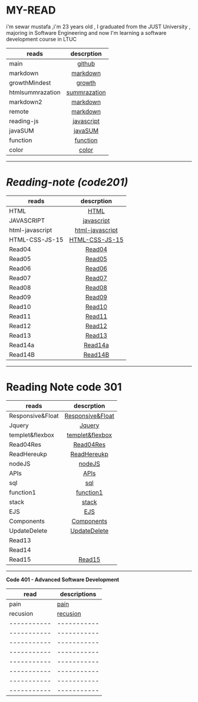 
# MY-READ

i'm sewar mustafa ,i'm 23 years old , I graduated from the JUST University , majoring in Software Engineering and now I'm learning a software development course in LTUC


| reads            |                                    descrption                                    |
| ---------------- | :------------------------------------------------------------------------------: |
| main             |             [github]( https://sewar-web.github.io/Reading-note/main)             |
| markdown         |         [markdown]( https://sewar-web.github.io/Reading-note/markdown )          |
| growthMindest    |        [growth]( https://sewar-web.github.io/Reading-note/GrowthMindset)         |
| htmlsummrazation |      [summrazation](https://sewar-web.github.io/Reading-note/summarization)      |
| markdown2        |         [markdown]( https://sewar-web.github.io/Reading-note/markdown2 )         |
| remote           |          [markdown]( https://sewar-web.github.io/Reading-note/remote )           |
| reading-js       | [javascript]( https://github.com/Sewar-web/Reading-note/blob/main/reading-js.md) |
| javaSUM          |           [javaSUM](https://sewar-web.github.io/Reading-note/javaSUM)            |
| function         |          [function]( https://sewar-web.github.io/Reading-note/function)          |
| color            |             [color]( https://sewar-web.github.io/Reading-note/color)             |


***********************************************************************************************************



# <i> Reading-note (code201) </i>

| reads           |                                  descrption                                  |
| --------------- | :--------------------------------------------------------------------------: |
| HTML            |            [HTML](https://sewar-web.github.io/Reading-note/HTML)             |
| JAVASCRIPT      |      [javascript](https://sewar-web.github.io/Reading-note/javascript)       |
| html-javascript | [html-javascript]( https://sewar-web.github.io/Reading-note/html-javascript) |
| HTML-CSS-JS-15  |  [HTML-CSS-JS-15]( https://sewar-web.github.io/Reading-note/HTML-CSS-JS-15)  |
| Read04          |          [Read04](https://sewar-web.github.io/Reading-note/Read04)           |
| Read05          |          [Read05](https://sewar-web.github.io/Reading-note/Read05)           | :------------: |
| Read06          |          [Read06](https://sewar-web.github.io/Reading-note/Read06)           |
| Read07          |          [Read07](https://sewar-web.github.io/Reading-note/Read07)           |
| Read08          |          [Read08](https://sewar-web.github.io/Reading-note/Read08)           |
| Read09          |          [Read09](https://sewar-web.github.io/Reading-note/Read09)           |
| Read10          |          [Read10](https://sewar-web.github.io/Reading-note/Read10)           |
| Read11          |          [Read11](https://sewar-web.github.io/Reading-note/Read11)           |
| Read12          |          [Read12](https://sewar-web.github.io/Reading-note/Read12)           |
| Read13          |          [Read13](https://sewar-web.github.io/Reading-note/Read13)           |
| Read14a         |         [Read14a](https://sewar-web.github.io/Reading-note/Read14a)          |
| Read14B         |         [Read14B](https://sewar-web.github.io/Reading-note/Read14B)          |


***************************************************************************************************************



# <strong> Reading Note code 301 </strong> 


| reads            |                                   descrption                                   |
| ---------------- | :----------------------------------------------------------------------------: |
| Responsive&Float | [Responsive&Float]( https://sewar-web.github.io/Reading-note/Responsive&Float) |
| Jquery           |           [Jquery]( https://sewar-web.github.io/Reading-note/Jquery)           |
| templet&flexbox  |  [templet&flexbox]( https://sewar-web.github.io/Reading-note/templet&flexbox)  |
| Read04Res        |        [Read04Res]( https://sewar-web.github.io/Reading-note/Read04Res)        |
| ReadHereukp      |      [ReadHereukp]( https://sewar-web.github.io/Reading-note/ReadHereukp)      |
| nodeJS           |           [nodeJS]( https://sewar-web.github.io/Reading-note/nodeJS)           |
| APIs             |             [APIs]( https://sewar-web.github.io/Reading-note/APIs)             |
| sql              |              [sql]( https://sewar-web.github.io/Reading-note/sql)              |
| function1        |        [function1]( https://sewar-web.github.io/Reading-note/function1)        |
| stack            |            [stack]( https://sewar-web.github.io/Reading-note/stack)            |
| EJS              |              [EJS]( https://sewar-web.github.io/Reading-note/EJS)              |
| Components       |       [Components]( https://sewar-web.github.io/Reading-note/Components)       |
| UpdateDelete     |     [UpdateDelete]( https://sewar-web.github.io/Reading-note/UpdateDelete)     |
| Read13           |                                                                                |
| Read14           |                                                                                |
| Read15           |           [Read15]( https://sewar-web.github.io/Reading-note/Read15)           |








***************************************************************************************************************





**<strong> Code 401 - Advanced Software Development </strong>**





| read        | descriptions                                                   |
| ----------- | -------------------------------------------------------------- |
| pain        | [pain]( https://sewar-web.github.io/Reading-note/pain)         |
| recusion    | [recusion]( https://sewar-web.github.io/Reading-note/recusion) |
| ----------- | -----------                                                    |
| ----------- | -----------                                                    |
| ----------- | -----------                                                    |
| ----------- | -----------                                                    |
| ----------- | -----------                                                    |
| ----------- | -----------                                                    |
| ----------- | -----------                                                    |
| ----------- | -----------                                                    |

